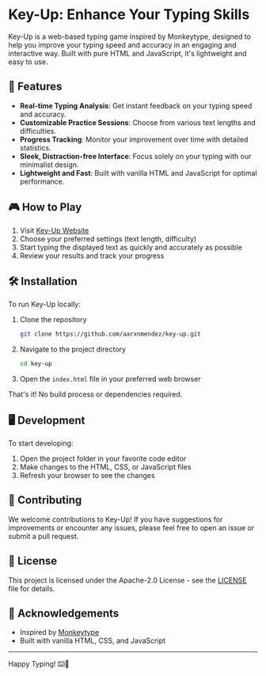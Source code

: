 # Key-Up: Enhance Your Typing Skills

Key-Up is a web-based typing game inspired by Monkeytype, designed to help you improve your typing speed and accuracy in an engaging and interactive way. Built with pure HTML and JavaScript, it's lightweight and easy to use.

## 🚀 Features

- **Real-time Typing Analysis**: Get instant feedback on your typing speed and accuracy.
- **Customizable Practice Sessions**: Choose from various text lengths and difficulties.
- **Progress Tracking**: Monitor your improvement over time with detailed statistics.
- **Sleek, Distraction-free Interface**: Focus solely on your typing with our minimalist design.
- **Lightweight and Fast**: Built with vanilla HTML and JavaScript for optimal performance.

## 🎮 How to Play

1. Visit [Key-Up Website](https://github.com/aarxnmendez/key-up)
2. Choose your preferred settings (text length, difficulty)
3. Start typing the displayed text as quickly and accurately as possible
4. Review your results and track your progress

## 🛠️ Installation

To run Key-Up locally:

1. Clone the repository
   ```bash
   git clone https://github.com/aarxnmendez/key-up.git
   ```
2. Navigate to the project directory
   ```bash
   cd key-up
   ```
3. Open the `index.html` file in your preferred web browser

That's it! No build process or dependencies required.

## 🖥️ Development

To start developing:

1. Open the project folder in your favorite code editor
2. Make changes to the HTML, CSS, or JavaScript files
3. Refresh your browser to see the changes

## 🤝 Contributing

We welcome contributions to Key-Up! If you have suggestions for improvements or encounter any issues, please feel free to open an issue or submit a pull request.

## 📄 License

This project is licensed under the Apache-2.0 License - see the [LICENSE](LICENSE) file for details.

## 🙏 Acknowledgements

- Inspired by [Monkeytype](https://monkeytype.com/)
- Built with vanilla HTML, CSS, and JavaScript

---

Happy Typing! ⌨️💨

